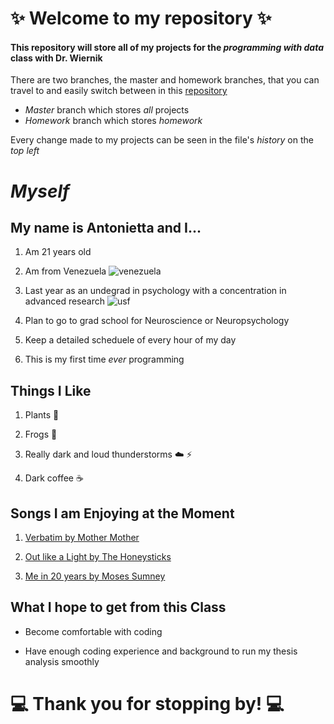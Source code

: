 
# :sparkles: Welcome to my repository :sparkles:

#### This repository will store all of my projects for the _programming_ _with_ _data_ class with Dr. Wiernik
There are two branches, the master and homework branches, that you can travel to and easily switch between in this [repository](https://github.com/usf-progdata/hw-antoniettaa) 
* *Master* branch which stores _all_ projects
* *Homework* branch which stores _homework_ 

Every change made to my projects can be seen in the file's _history_ on the *top left*

# *Myself*
## My name is Antonietta and I...

1. Am 21 years old

2. Am from Venezuela ![venezuela](https://www.qubicaamf.com/QubicaAMF/files/c1/c1c750e6-639d-465b-ac84-13ec7b0f25c3.jpg) 

3. Last year as an undegrad in psychology with a concentration in advanced research ![usf](https://floridacareercenters.org/wp-content/uploads/2017/11/USF-MarshallCenter.jpg) 

4. Plan to go to grad school for Neuroscience or Neuropsychology 

5. Keep a detailed scheduele of every hour of my day

6. This is my first time _ever_ programming 

## Things I Like
1. Plants :evergreen_tree: 

2. Frogs :frog: 

3. Really dark and loud thunderstorms :cloud: :zap:

4. Dark coffee :coffee: 

## Songs I am Enjoying at the Moment 
1. [Verbatim by Mother Mother](https://www.youtube.com/watch?v=nqDGahB3y4I)

2. [Out like a Light by The Honeysticks](https://www.youtube.com/watch?v=OFeb1LK1vhM)

3. [Me in 20 years by Moses Sumney](https://www.youtube.com/watch?v=6VFoh5AbpBM)

## What I hope to get from this Class

* Become comfortable with coding 

* Have enough coding experience and background to run my thesis analysis smoothly

# :computer: Thank you for stopping by! :computer: 

